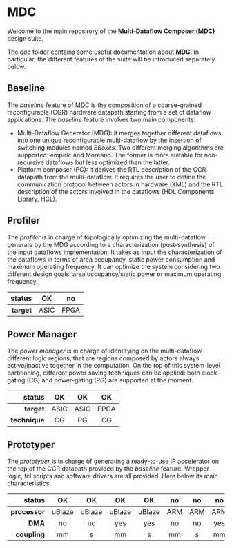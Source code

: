 # MDC
Welcome to the main reposirory of the **Multi-Dataflow Composer (MDC)** design suite.

The _doc_ folder contains some useful documentation about **MDC**. In particular, the different features of the suite will be introduced separately below.

## Baseline
The _baseline_ feature of MDC is the composition of a coarse-grained reconfigurable (CGR) hardware datapath starting from a set of dataflow applications.
The _baseline_ feature involves two main components:
- Multi-Dataflow Generator (MDG): it merges together different dataflows into one unique reconfigurable multi-dataflow by the insertion of switching modules named _SBoxes_. Two different merging algorithms are supported: empiric and Moreano. The former is more suitable for non-recursive dataflows but less optimized than the latter.
- Platform composer (PC): it derives the RTL description of the CGR datapath from the multi-dataflow. It requires the user to define the communication protocol between actors in hardware (XML) and the RTL description of the actors involved in the dataflows (HDL Components Library, HCL).

## Profiler
The _profiler_ is in charge of topologically optimizing the multi-dataflow generate by the MDG according to a characterization (post-synthesis) of the input dataflows implementation. It takes as input the characterization of the dataflows in terms of area occupancy, static power consumption and maximum operating frequency. It can optimize the system considering two different design goals: area occupancy/static power or maximum operating frequency.

| **status** |   OK |  no  |
|-----------:|:----:|:----:|
| **target** | ASIC | FPGA |

## Power Manager
The _power manager_ is in charge of identifying on the multi-dataflow different logic regions, that are regions composed by actors always active/inactive together in the computation. On the top of this system-level partitioning, different power saving techniques can be applied: both clock-gating (CG) and power-gating (PG) are supported at the moment.

|  **status**  |  OK  |  OK  |  OK  |
|-------------:|:----:|:----:|:----:|
|  **target**  | ASIC | ASIC | FPGA |
| **technique**|  CG  |  PG  |  CG  |

## Prototyper
The _prototyper_ is in charge of generating a ready-to-use IP accelerator on the top of the CGR datapath provided by the _baseline_ feature. Wrapper logic, tcl scripts and software drivers are all provided.
Here below its main characteristics.

|    **status** |   OK   |   OK   |   OK   |   OK   | no  | no  | no  | no  |
|--------------:|:------:|:------:|:------:|:------:|:---:|:---:|:---:|:---:|
| **processor** | uBlaze | uBlaze | uBlaze | uBlaze | ARM | ARM | ARM | ARM |
|       **DMA** |   no   |   no   |   yes  |   yes  |  no |  no | yes | yes |
|  **coupling** |   mm   |    s   |   mm   |    s   |  mm |  s  |  mm |  s  |
